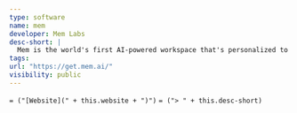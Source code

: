 ```yaml
---
type: software
name: mem
developer: Mem Labs
desc-short: |
  Mem is the world's first AI-powered workspace that's personalized to you. Amplify your creativity, automate the mundane, and stay organized automatically.
tags:
url: "https://get.mem.ai/"
visibility: public
---
```

`= ("[Website](" + this.website + ")")`
`= ("> " + this.desc-short)`